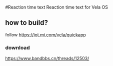 #Reaction time text
Reaction time text for Vela OS
## how to build?
follow <https://iot.mi.com/vela/quickapp>
### download 
<https://www.bandbbs.cn/threads/12503/>
